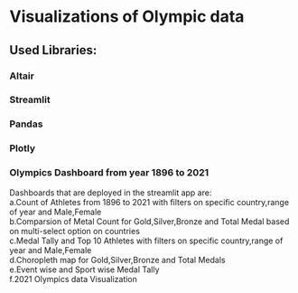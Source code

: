 # Visualizations of Olympic data

## Used Libraries:
### Altair
### Streamlit
### Pandas
### Plotly

### Olympics Dashboard from year 1896 to 2021
Dashboards that are deployed in the streamlit app are:\
a.Count of Athletes from 1896 to 2021 with filters on specific country,range of year and Male,Female\
b.Comparsion of Metal Count for Gold,Silver,Bronze and Total Medal based on multi-select option on countries\
c.Medal Tally and Top 10 Athletes with filters on specific country,range of year and Male,Female\
d.Choropleth map for Gold,Silver,Bronze and Total Medals\
e.Event wise and Sport wise Medal Tally\
f.2021 Olympics data Visualization
